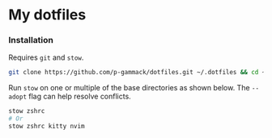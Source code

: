 # My dotfiles

### Installation

Requires `git` and `stow`.

```bash
git clone https://github.com/p-gammack/dotfiles.git ~/.dotfiles && cd ~/.dotfiles
```

Run `stow` on one or multiple of the base directories as shown below. The `--adopt` flag can help resolve conflicts.

```bash
stow zshrc
# Or
stow zshrc kitty nvim
```

